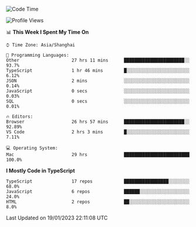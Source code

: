<!--START_SECTION:waka-->
![Code Time](http://img.shields.io/badge/Code%20Time-3%2C693%20hrs%2037%20mins-blue)

![Profile Views](http://img.shields.io/badge/Profile%20Views-0-blue)

📊 **This Week I Spent My Time On** 

```text
⌚︎ Time Zone: Asia/Shanghai

💬 Programming Languages: 
Other                    27 hrs 11 mins      ███████████████████████░░   93.7% 
TypeScript               1 hr 46 mins        █░░░░░░░░░░░░░░░░░░░░░░░░   6.12% 
JSON                     2 mins              ░░░░░░░░░░░░░░░░░░░░░░░░░   0.14% 
JavaScript               0 secs              ░░░░░░░░░░░░░░░░░░░░░░░░░   0.03% 
SQL                      0 secs              ░░░░░░░░░░░░░░░░░░░░░░░░░   0.01%

🔥 Editors: 
Browser                  26 hrs 57 mins      ███████████████████████░░   92.89% 
VS Code                  2 hrs 3 mins        █░░░░░░░░░░░░░░░░░░░░░░░░   7.11%

💻 Operating System: 
Mac                      29 hrs              █████████████████████████   100.0%

```

**I Mostly Code in TypeScript** 

```text
TypeScript               17 repos            █████████████████░░░░░░░░   68.0% 
JavaScript               6 repos             ██████░░░░░░░░░░░░░░░░░░░   24.0% 
HTML                     2 repos             ██░░░░░░░░░░░░░░░░░░░░░░░   8.0%

```



 Last Updated on 19/01/2023 22:11:08 UTC
<!--END_SECTION:waka-->
